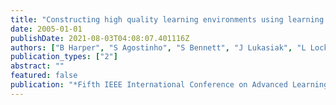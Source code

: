 ```yaml
---
title: "Constructing high quality learning environments using learning designs and learning objects"
date: 2005-01-01
publishDate: 2021-08-03T04:08:07.401116Z
authors: ["B Harper", "S Agostinho", "S Bennett", "J Lukasiak", "L Lockyer"]
publication_types: ["2"]
abstract: ""
featured: false
publication: "*Fifth IEEE International Conference on Advanced Learning Technologies (ICALT …*"
---
```


